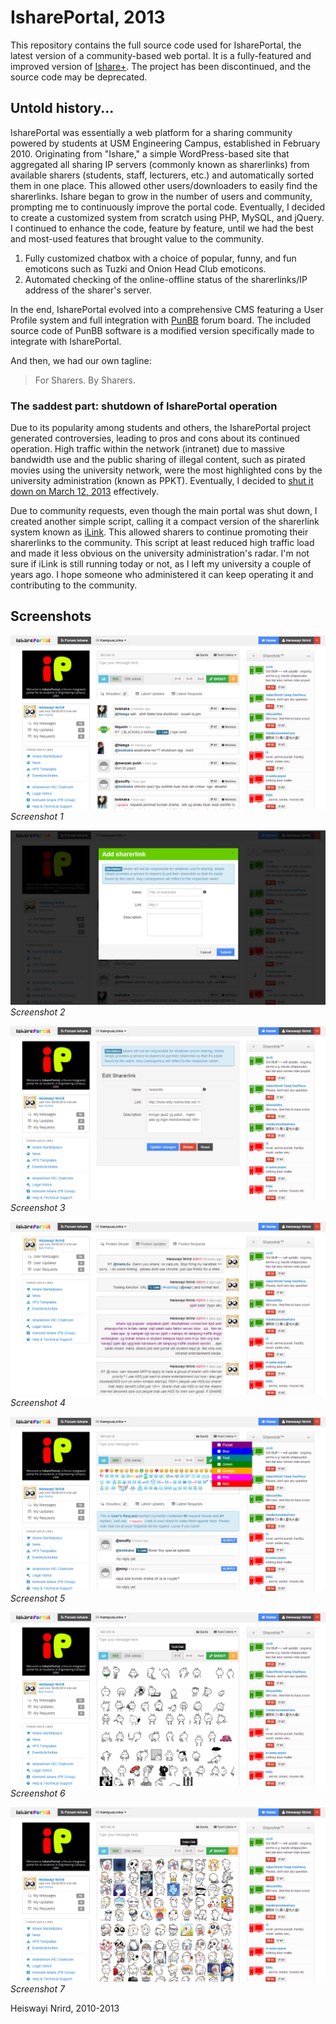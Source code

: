 # IsharePortal, 2013

This repository contains the full source code used for IsharePortal, the latest version of a community-based web portal. It is a fully-featured and improved version of [Ishare+](ishare-plus). The project has been discontinued, and the source code may be deprecated.

## Untold history...

IsharePortal was essentially a web platform for a sharing community powered by students at USM Engineering Campus, established in February 2010. Originating from "Ishare," a simple WordPress-based site that aggregated all sharing IP servers (commonly known as sharerlinks) from available sharers (students, staff, lecturers, etc.) and automatically sorted them in one place. This allowed other users/downloaders to easily find the sharerlinks. Ishare began to grow in the number of users and community, prompting me to continuously improve the portal code. Eventually, I decided to create a customized system from scratch using PHP, MySQL, and jQuery. I continued to enhance the code, feature by feature, until we had the best and most-used features that brought value to the community.

1. Fully customized chatbox with a choice of popular, funny, and fun emoticons such as Tuzki and Onion Head Club emoticons.
2. Automated checking of the online-offline status of the sharerlinks/IP address of the sharer's server.

In the end, IsharePortal evolved into a comprehensive CMS featuring a User Profile system and full integration with [PunBB](https://github.com/punbb/punbb) forum board. The included source code of PunBB software is a modified version specifically made to integrate with IsharePortal.

And then, we had our own tagline:

> For Sharers. By Sharers.

### The saddest part: shutdown of IsharePortal operation

Due to its popularity among students and others, the IsharePortal project generated controversies, leading to pros and cons about its continued operation. High traffic within the network (intranet) due to massive bandwidth use and the public sharing of illegal content, such as pirated movies using the university network, were the most highlighted cons by the university administration (known as PPKT). Eventually, I decided to [shut it down on March 12, 2013](ishare-in-memory) effectively.

Due to community requests, even though the main portal was shut down, I created another simple script, calling it a compact version of the sharerlink system known as [iLink](ilink). This allowed sharers to continue promoting their sharerlinks to the community. This script at least reduced high traffic load and made it less obvious on the university administration's radar. I'm not sure if iLink is still running today or not, as I left my university a couple of years ago. I hope someone who administered it can keep operating it and contributing to the community.

## Screenshots

![IsharePortal Home](IsharePortal_home.png)
_Screenshot 1_

![IsharePortal Add Sharerlink](IsharePortal_addlink.png)
_Screenshot 2_

![IsharePortal Edit Sharerlink](IsharePortal_editlink.png)
_Screenshot 3_

![IsharePortal User Profile](IsharePortal_profile.png)
_Screenshot 4_

![IsharePortal Shoutbox](IsharePortal_shout.png)
_Screenshot 5_

![IsharePortal Shoutbox Emoticon Tuzki](IsharePortal_tuzki.png)
_Screenshot 6_

![IsharePortal Shoutbox Emoticon Onion](IsharePortal_onion.png)
_Screenshot 7_

Heiswayi Nrird, 2010-2013